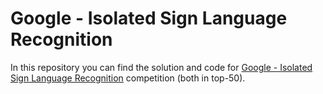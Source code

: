 # Google - Isolated Sign Language Recognition
In this repository you can find the solution and code for [Google - Isolated Sign Language Recognition](https://www.kaggle.com/competitions/asl-signs/discussion) competition (both in top-50).
